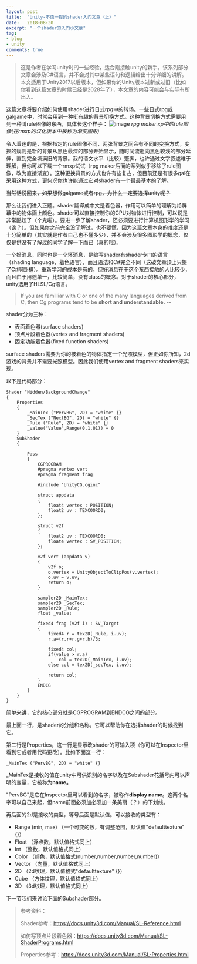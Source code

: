 ```yaml
---
layout: post
title:  "Unity-不值一提的shader入门文章（上）"
date:   2018-08-30
excerpt: "一个shader的入门小文章"
tag:
- blog
- unity
comments: true
---
```


> 这是作者在学习unity时的一些经验，适合刚接触unity的新手。该系列部分文章会涉及C#语言，并不会对其中某些语句和逻辑给出十分详细的讲解。 本文适用于Unity2017以后版本，但如果你的Unity版本过新或过旧（比如你看到这篇文章的时候已经是2028年了），本文章的内容可能会与实际有所出入。

这篇文章将要介绍如何使用shader进行日式rpg中的转场。一些日式rpg或galgame中，时常会用到一种挺有趣的背景切换方式。这种背景切换方式需要用到一种叫rule图像的东西，具体长这个样子：
![image](https://s1.ax1x.com/2018/08/29/PXrjoT.png)
*rpg maker xp中的rule图像(在rmxp的汉化版本中被称为渐变图形)*

令人着迷的是，根据指定的rule图像不同，两张背景之间会有不同的变换方式，变换的规则是新的背景从黑色最深的部分开始显示，随时间流逝向黑色较浅的部分延伸，直到完全填满旧的背景。我的语文水平（比较）蹩脚，也许通过文字叙述难于理解，但你可以下载一个rmxp试试（rpg maker后面的系列似乎移除了rule图像，改为直接渐变）。这种更换背景的方式也许有些复古，但目前还是有很多gal在采用这种方式，更何况你也许能通过它对shader有一个最最基本的了解。

~~当然话说回来，如果想做galgame或者rpg，为什么一定要选择unity呢？~~

那么让我们进入正题。shader翻译成中文是着色器，作用可以简单的理解为给屏幕中的物体画上颜色。shader可以直接控制你的GPU对物体进行控制，可以说是非常酷炫了（个鬼啦）。要进一步了解shader，还必须要进行计算机图形学的学习（诶？）。但如果你之前完全没了解过，也不要慌，因为这篇文章本身的难度还是十分简单的（其实就是作者自己也不懂多少），并不会涉及很多图形学的概念，仅仅是供没有了解过的同学了解一下而已（真的哦）。

一个好消息，同时也是一个坏消息，是编写shader有shader专门的语言（shading language，着色语言），而且语法和C#完全不同（这破文章顶上只提了C#啊卧槽）。重新学习的成本是有的，但好消息在于这个东西接触的人比较少，而且由于用途单一，比较简单，没有class的概念。对于shader的核心部分，unity选用了HLSL/Cg语言。

> If you are familliar with C or one of the many languages derived from C, then Cg programs tend to be **short and understandable.** --<The Cg Tutorial>

shader分为三种：

- 表面着色器(surface shaders)
- 顶点片段着色器(vertex and fragment shaders)
- 固定功能着色器(fixed function shaders)

surface shaders需要为你的被着色的物体指定一个光照模型，但正如你所知，2d游戏的背景并不需要光照模型。因此我们使用vertex and fragment shaders来实现。

以下是代码部分：


```
Shader "Hidden/BackgroundChange"
{
	Properties
	{
		_MainTex ("PervBG", 2D) = "white" {}
		_SecTex ("NextBG", 2D) = "white" {}
		_Rule ("Rule", 2D) = "white" {}
		_value("Value",Range(0,1.01)) = 0
	}
	SubShader
	{

		Pass
		{
			CGPROGRAM
			#pragma vertex vert
			#pragma fragment frag
			
			#include "UnityCG.cginc"

			struct appdata
			{
				float4 vertex : POSITION;
				float2 uv : TEXCOORD0;
			};

			struct v2f
			{
				float2 uv : TEXCOORD0;
				float4 vertex : SV_POSITION;
			};

			v2f vert (appdata v)
			{
				v2f o;
				o.vertex = UnityObjectToClipPos(v.vertex);
				o.uv = v.uv;
				return o;
			}
			
			sampler2D _MainTex;
			sampler2D _SecTex;
			sampler2D _Rule;
			float _value;
			
			fixed4 frag (v2f i) : SV_Target
			{
			    fixed4 r = tex2D(_Rule, i.uv);
			    r.a=(r.r+r.g+r.b)/3;
			
			    fixed4 col;
			    if(value > r.a)
			        col = tex2D(_MainTex, i.uv);
			    else col = tex2D(_secTex, i.uv);
			
			    return col;
			}
			ENDCG
		}
	}
}

```
简单来讲，它的核心部分就是CGPROGRAM到ENDCG之间的部分。

最上面一行，是shader的分组和名称。它可以帮助你在选择shader的时候找到它。

第二行是Properties，这一行是显示改shader的可输入项（你可以在Inspector里看到它或者用代码更改）。比如下面这一行：
```
_MainTex ("PervBG", 2D) = "white" {}
```
_MainTex是接收的值在unity中可供识别的名字以及在Subshader花括号内可以声明的变量，它被称为**name。**

"PervBG"是它在Inspector里可以看到的名字，被称作**display name**。这两个名字可以自己来起，但name前面必须加必须加一条美丽（？）的下划线。

再后面的2d是接收的类型，等号后面是默认值。可以接收的类型有：
- Range (min, max) （一个可变的数，有调整范围，默认值"defaulttexture" {}）
- Float （浮点数，默认值格式同上）
- Int   （整数，默认值格式同上）
- Color （颜色，默认值格式(number,number,number,number)）
- Vector （向量，默认值格式同上）
- 2D （2d纹理，默认值格式"defaulttexture" {}）
- Cube （方体纹理，默认值格式同上）
- 3D （3d纹理，默认值格式同上）

下一节我们来讨论下面的Subshader部分。

> 参考资料：
>
> Shader参考：https://docs.unity3d.com/Manual/SL-Reference.html
>
> 如何写顶点片段着色器：https://docs.unity3d.com/Manual/SL-ShaderPrograms.html
>
> Properties参考：https://docs.unity3d.com/Manual/SL-Properties.html